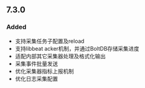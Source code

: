 ## 7.3.0
### Added
 - 支持采集任务子配置及reload
 - 支持libbeat acker机制，并通过BoltDB存储采集进度
 - 适配内部其它采集器处理及格式化输出
 - 采集事件批量发送
 - 优化采集器指标上报机制
 - 优化日志采集配置